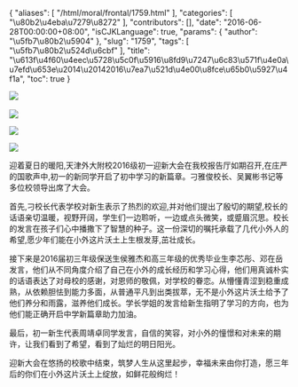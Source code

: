 {
    "aliases": [
        "/html/moral/frontal/1759.html"
    ],
    "categories": [
        "\u80b2\u4eba\u7279\u8272"
    ],
    "contributors": [],
    "date": "2016-06-28T00:00:00+08:00",
    "isCJKLanguage": true,
    "params": {
        "author": "\u5fb7\u80b2\u5904"
    },
    "slug": "1759",
    "tags": [
        "\u5fb7\u80b2\u524d\u6cbf"
    ],
    "title": "\u613f\u4f60\u4eec\u5728\u5c0f\u5916\u8fd9\u7247\u6c83\u571f\u4e0a\u7efd\u653e\u2014\u20142016\u7ea7\u521d\u4e00\u8fce\u65b0\u5927\u4f1a",
    "toc": true
}

![](https://cdn.tfls.online/mirror/full/90f1bfd5c660131ac8dd13f70cee91d07b35ad07.jpg) 




![](https://cdn.tfls.online/mirror/full/2a036924f414453e1d4946a75c119c6fac1b6287.jpg)




![](https://cdn.tfls.online/mirror/full/078cd45dab9bc26d502d69fff2daa242ed84e149.jpg)




![](https://cdn.tfls.online/mirror/full/370ec3c2058d8f7234749f95626055333bf2c699.jpg)







迎着夏日的暖阳,天津外大附校2016级初一迎新大会在我校报告厅如期召开,在庄严的国歌声中,初一的新同学开启了初中学习的新篇章。刁雅俊校长、吴翼彬书记等多位校领导出席了大会。




首先,刁校长代表学校对新生表示了热烈的欢迎,并对他们提出了殷切的期望,校长的话语亲切温暖，视野开阔，学生们一边聆听，一边或点头微笑，或蹙眉沉思。校长的发言在孩子们心中播撒下了智慧的种子。这一份深切的嘱托承载了几代小外人的希望,愿少年们能在小外这片沃土上生根发芽,茁壮成长。




接下来是2016届初三年级保送生侯雅杰和高三年级的优秀毕业生李芯彤、邓在岳发言，他们从不同角度介绍了自己在小外的成长经历和学习心得，他们用真诚朴实的话语表达了对母校的感谢，对恩师的敬佩，对学校的眷恋。从懵懂青涩到稳重成熟，从依赖胆怯到能力多面，从普通平凡到出类拔萃，无不是小外这片沃土给予了他们养分和雨露，滋养他们成长。学长学姐的发言给新生指明了学习的方向，也为他们能正确开启中学新篇章助力加油。




最后，初一新生代表周靖卓同学发言，自信的笑容，对小外的憧憬和对未来的期许，让我们看到了希望，看到了灿烂的明日阳光。




迎新大会在悠扬的校歌中结束，筑梦人生从这里起步，幸福未来由你打造，愿三年后的你们在小外这片沃土上绽放，如鲜花般绚烂！




         



  


  



